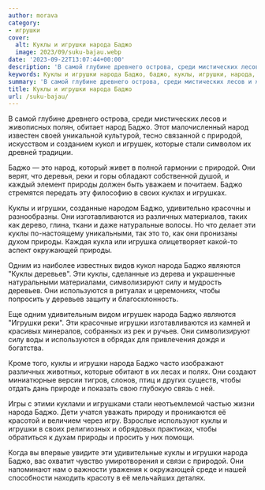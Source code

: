 ```yaml
---
author: morava
category:
- игрушки
cover:
  alt: Куклы и игрушки народа Баджо
  image: 2023/09/suku-bajau.webp
date: '2023-09-22T13:07:44+00:00'
description: 'В самой глубине древнего острова, среди мистических лесов и живописных полян, обитает народ Баджо. Этот малочисленный народ известен своей уникальной...'
keywords: Куклы и игрушки народа Баджо, баджо, куклы, игрушки, народа, природы, народ, природой, деревьев, кукол, игрушек, которые, стали, это, реки, своих
summary: 'В самой глубине древнего острова, среди мистических лесов и живописных полян, обитает народ Баджо. Этот малочисленный народ известен своей уникальной...'
title: Куклы и игрушки народа Баджо
url: /suku-bajau/
---
```


В самой глубине древнего острова, среди мистических лесов и живописных полян, обитает народ Баджо. Этот малочисленный народ известен своей уникальной культурой, тесно связанной с природой, искусством и созданием кукол и игрушек, которые стали символом их древней традиции.

Баджо — это народ, который живет в полной гармонии с природой. Они верят, что деревья, реки и горы обладают собственной душой, и каждый элемент природы должен быть уважаем и почитаем. Баджо стремятся передать эту философию в своих куклах и игрушках.

Куклы и игрушки, созданные народом Баджо, удивительно красочны и разнообразны. Они изготавливаются из различных материалов, таких как дерево, глина, ткани и даже натуральные волосы. Но что делает эти куклы по-настоящему уникальными, так это то, как они пронизаны духом природы. Каждая кукла или игрушка олицетворяет какой-то аспект окружающей природы.

Одним из наиболее известных видов кукол народа Баджо являются "Куклы деревьев". Эти куклы, сделанные из дерева и украшенные натуральными материалами, символизируют силу и мудрость деревьев. Они используются в ритуалах и церемониях, чтобы попросить у деревьев защиту и благосклонность.

Еще одним удивительным видом игрушек народа Баджо являются "Игрушки реки". Эти красочные игрушки изготавливаются из камней и красивых минералов, собранных из рек и ручьев. Они символизируют силу воды и используются в обрядах для привлечения дождя и богатства.

Кроме того, куклы и игрушки народа Баджо часто изображают различных животных, которые обитают в их лесах и полях. Они создают миниатюрные версии тигров, слонов, птиц и других существ, чтобы отдать дань природе и показать свою глубокую связь с ней.

Игры с этими куклами и игрушками стали неотъемлемой частью жизни народа Баджо. Дети учатся уважать природу и проникаются её красотой и величием через игру. Взрослые используют куклы и игрушки в своих религиозных и обрядовых практиках, чтобы обратиться к духам природы и просить у них помощи.

Когда вы впервые увидите эти удивительные куклы и игрушки народа Баджо, вас охватит чувство умиротворения и связи с природой. Они напоминают нам о важности уважения к окружающей среде и нашей способности находить красоту в её мельчайших деталях.